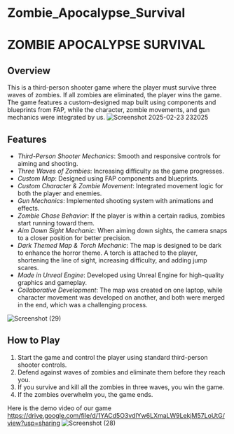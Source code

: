 # Zombie_Apocalypse_Survival

# ZOMBIE APOCALYPSE SURVIVAL

## Overview
This is a third-person shooter game where the player must survive three waves of zombies. If all zombies are eliminated, the player wins the game. The game features a custom-designed map built using components and blueprints from FAP, while the character, zombie movements, and gun mechanics were integrated by us.
![Screenshot 2025-02-23 232025](https://github.com/user-attachments/assets/3cdf7039-b097-4edf-bf16-23c9ba65aa50)
## Features
- *Third-Person Shooter Mechanics*: Smooth and responsive controls for aiming and shooting.
- *Three Waves of Zombies*: Increasing difficulty as the game progresses.
- *Custom Map*: Designed using FAP components and blueprints.
- *Custom Character & Zombie Movement*: Integrated movement logic for both the player and enemies.
- *Gun Mechanics*: Implemented shooting system with animations and effects.
- *Zombie Chase Behavior*: If the player is within a certain radius, zombies start running toward them.
- *Aim Down Sight Mechanic*: When aiming down sights, the camera snaps to a closer position for better precision.
- *Dark Themed Map & Torch Mechanic*: The map is designed to be dark to enhance the horror theme. A torch is attached to the player, shortening the line of sight, increasing difficulty, and adding jump scares.
- *Made in Unreal Engine*: Developed using Unreal Engine for high-quality graphics and gameplay.
- *Collaborative Development*: The map was created on one laptop, while character movement was developed on another, and both were merged in the end, which was a challenging process.

![Screenshot (29)](https://github.com/user-attachments/assets/66d2eab8-815f-47de-973e-cfaed6fa14da)


## How to Play
1. Start the game and control the player using standard third-person shooter controls.
2. Defend against waves of zombies and eliminate them before they reach you.
3. If you survive and kill all the zombies in three waves, you win the game.
4. If the zombies overwhelm you, the game ends.


Here is the demo video of our game
https://drive.google.com/file/d/1YACd5O3vdlYw6LXmaLW9LekjM57LoUtG/view?usp=sharing
![Screenshot (28)](https://github.com/user-attachments/assets/8b0670ed-969c-483a-803f-6b554d301486)
